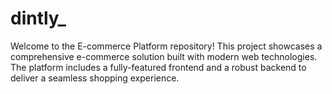 # dintly_
Welcome to the E-commerce Platform repository! This project showcases a comprehensive e-commerce solution built with modern web technologies. The platform includes a fully-featured frontend and a robust backend to deliver a seamless shopping experience.
